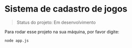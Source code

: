 <h1>Sistema de cadastro de jogos</h1>

> Status do projeto: Em desenvolvimento

Para rodar esse projeto na sua máquina, por favor digite:
```
node app.js 

```

